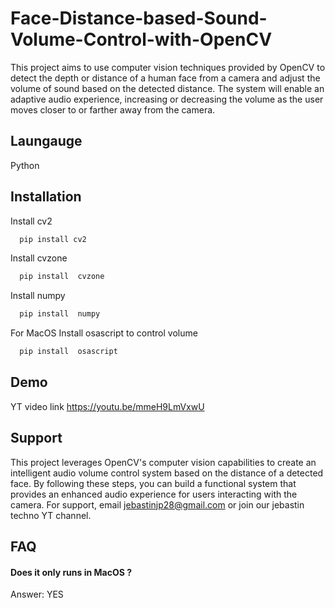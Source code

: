 # Face-Distance-based-Sound-Volume-Control-with-OpenCV

This project aims to use computer vision techniques provided by OpenCV to detect the depth or distance of a human face from a camera and adjust the volume of sound based on the detected distance. The system will enable an adaptive audio experience, increasing or decreasing the volume as the user moves closer to or farther away from the camera.



## Laungauge
Python

## Installation

Install cv2

```bash
  pip install cv2
```
Install  cvzone

```bash
  pip install  cvzone
```
Install  numpy

```bash
  pip install  numpy
```
For MacOS 
Install  osascript to control volume

```bash
  pip install  osascript
```


## Demo
YT video link
https://youtu.be/mmeH9LmVxwU


## Support

This project leverages OpenCV's computer vision capabilities to create an intelligent audio volume control system based on the distance of a detected face. By following these steps, you can build a functional system that provides an enhanced audio experience for users interacting with the camera. 
For support, email jebastinjp28@gmail.com or join our jebastin techno YT channel.


## FAQ

#### Does it only runs in  MacOS ?

Answer: YES
